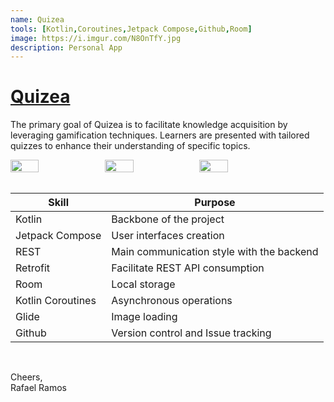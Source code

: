 ```yaml
---
name: Quizea
tools: [Kotlin,Coroutines,Jetpack Compose,Github,Room]
image: https://i.imgur.com/N8OnTfY.jpg
description: Personal App
---
```


# [Quizea](https://play.google.com/store/apps/details?id=com.scookie.quizzapp)

The primary goal of Quizea is to facilitate knowledge acquisition by leveraging gamification techniques.
Learners are presented with tailored quizzes to enhance their understanding of specific topics.

<div style="display: flex;">
  <img src="https://i.imgur.com/sRIOwRR.jpg" style="width: 30%; height: 30%;" />
  <img src="https://i.imgur.com/akJ0LYW.jpg" style="width: 30%; height: 30%;" />
  <img src="https://i.imgur.com/lF0Mvag.jpg" style="width: 30%; height: 30%;" />
</div>

<br>

| **Skill** | **Purpose** |
|---|---|
| Kotlin | Backbone of the project |
| Jetpack Compose | User interfaces creation |
| REST | Main communication style with the backend |
| Retrofit | Facilitate REST API consumption |
| Room | Local storage |
| Kotlin Coroutines | Asynchronous operations |
| Glide | Image loading |
| Github | Version control and Issue tracking |

<br>

Cheers,<br>Rafael Ramos
